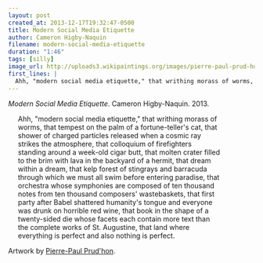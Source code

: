 ```yaml
---
layout: post
created_at: 2013-12-17T19:32:47-0500
title: Modern Social Media Etiquette
author: Cameron Higby-Naquin
filename: modern-social-media-etiquette
duration: "1:46"
tags: [silly]
image_url: http://uploads3.wikipaintings.org/images/pierre-paul-prud-hon/justice-and-divine-vengeance-pursuing-crime-1808.jpg!Blog.jpg
first_lines: |
  Ahh, "modern social media etiquette," that writhing morass of worms, that tempest on the palm of a fortune-teller's cat, that shower of charged particles released when a cosmic ray strikes the atmosphere,
---
```


_Modern Social Media Etiquette_.  Cameron Higby-Naquin.  2013.

<div style="margin:0 70px 0 20px;">

Ahh, "modern social media etiquette," that writhing morass of worms,
that tempest on the palm of a fortune-teller's cat, that shower of
charged particles released when a cosmic ray strikes the atmosphere,
that colloquium of firefighters standing around a week-old cigar butt,
that molten crater filled to the brim with lava in the backyard of a
hermit, that dream within a dream, that kelp forest of stingrays and
barracuda through which we must all swim before entering paradise,
that orchestra whose symphonies are composed of ten thousand notes
from ten thousand composers' wastebaskets, that first party after
Babel shattered humanity's tongue and everyone was drunk on horrible
red wine, that book in the shape of a twenty-sided die whose facets
each contain more text than the complete works of St. Augustine, that
land where everything is perfect and also nothing is perfect.
</div>

Artwork by [Pierre-Paul Prud'hon](http://www.wikipaintings.org/en/pierre-paul-prud-hon/justice-and-divine-vengeance-pursuing-crime-1808).

